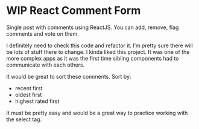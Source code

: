 # WIP React Comment Form

Single post with comments using ReactJS. You can add, remove, flag comments and vote on them.

I definitely need to check this code and refactor it. I’m pretty sure there will be lots of stuff there to change. I kinda liked this project. It was one of the more complex apps as it was the first time sibling components had to communicate with each others.

It would be great to sort these comments. Sort by:

- recent first
- oldest first
- highest rated first

It must be pretty easy and would be a great way to practice working with the select tag.
